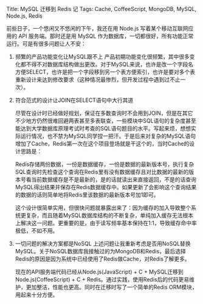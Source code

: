 Title: MySQL 迁移到 Redis 记
Tags: Cache, CoffeeScript, MongoDB, MySQL, Node.js, Redis

前些日子，一个悠闲又不悠闲的下午，我还在用 Node.js 写着某个移动互联网应用的 API 服务端。那时还是用 MySQL 作为数据库，一切都很好，所有功能正常运行。可是有很多问题让人不安：

<!-- more -->

1. 频繁的产品功能变化让MySQL跟不上
    产品初期功能变化很频繁，其中很多变化都不得不对数据库结构做出更改。对于MySQL来说，也许是改一个字段名方便SELECT，也许是把一个字段移到另一个表方便索引，也许是要对多个表重新设计来达到修改要求（这种情况最惨烈，但开发过程中遇到过不止一次）。

2. 符合范式的设计让JOIN在SELECT语句中大行其道

    尽管在设计时已经做好规划，保证在多数查询时不会用到JOIN，但是在其它不少地方仍然很难回避两表甚至多表联查，一些模块中SQL语句的复杂度甚至能达到大学数据库原理考试时考查的SQL语句题目的水平。写起来烦，想想实际运行情况，也不禁为MySQL同学捏一把汗。于是后来对复杂的MySQL语句增加了Cache，Redis第一次在这个项目登场就是干这个的，当时Cache的设计思路是：

    Redis存储两份数据，一份是数据缓存，一份是数据的最新版本号，执行复杂SQL查询时先检查这个查询在Redis里有没有数据缓存且对比数据的最新的版本号看当前数据缓存是不是最新的，是的话就读出来直接返回，不是的话查询MySQL得出结果并保存在Redis数据缓存中。如果更新了会影响这个查询结果的数据的话则简单地将Redis里该数据的最新版本号加1即可。

    这个设计很简单实用，但很快问题就暴露出来了：因为缓存的加入导致整个系统更复杂，而且随着MySQL数据库结构的不断复杂，单纯加入缓存无法根本上解决这一问题。更重要的是，由于读写频率基本保持在1:1，导致缓存命中率极低，不如不用。

3. 一切问题的解决方案都是NoSQL
    上述问题让我重新考虑是否用NoSQL替换MySQL。关于NoSQL数据库我接触过的为MongoDB和Redis，最后选择Redis的原因是因为系统中已经使用了Redis做Cache，对Redis了解更多。

    现在的API服务端代码已经从Node.js(JavaScript) + C + MySQL迁移到Node.js(CoffeeScript) + C + Redis。通过实践，使用Redis后的代码更易维护，更加整洁，性能也更高。同时在迁移时写了一个简单的Redis ORM模块，用起来十分方便。
